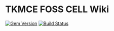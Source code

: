 # TKMCE FOSS CELL Wiki

[![Gem Version](https://img.shields.io/gem/v/jekyll-theme-chirpy?color=brightgreen)](https://rubygems.org/gems/jekyll-theme-chirpy)
[![Build Status](https://github.com/tkmce/fosscell/workflows/build/badge.svg?branch=master&event=push)](https://github.com/tkmce/fosscell/actions?query=branch%3Amaster+event%3Apush)

